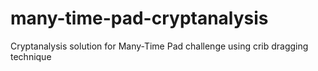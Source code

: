 # many-time-pad-cryptanalysis
Cryptanalysis solution for Many-Time Pad challenge using crib dragging technique
